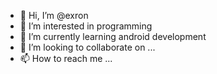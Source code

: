 - 👋 Hi, I’m @exron
- 👀 I’m interested in programming
- 🌱 I’m currently learning android development
- 💞️ I’m looking to collaborate on ...
- 📫 How to reach me ...

<!---
exron/exron is a ✨ special ✨ repository because its `README.md` (this file) appears on your GitHub profile.
You can click the Preview link to take a look at your changes.
--->
